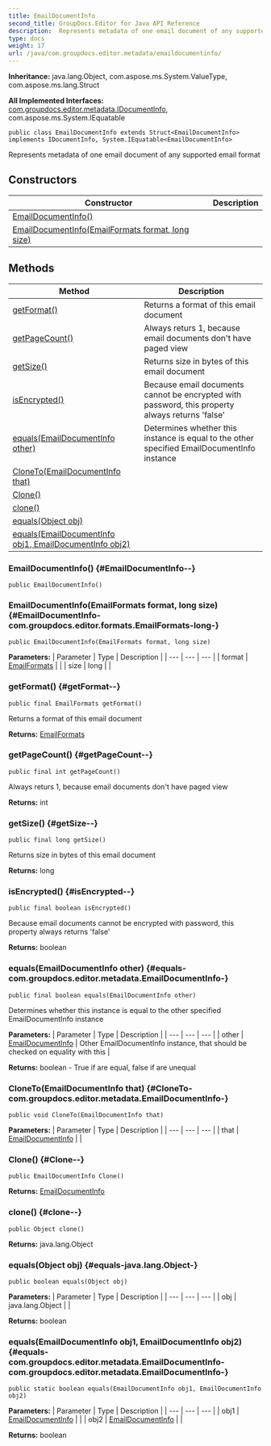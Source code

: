 ```yaml
---
title: EmailDocumentInfo
second_title: GroupDocs.Editor for Java API Reference
description:  Represents metadata of one email document of any supported email format
type: docs
weight: 17
url: /java/com.groupdocs.editor.metadata/emaildocumentinfo/
---
```

**Inheritance:**
java.lang.Object, com.aspose.ms.System.ValueType, com.aspose.ms.lang.Struct

**All Implemented Interfaces:**
[com.groupdocs.editor.metadata.IDocumentInfo](../../com.groupdocs.editor.metadata/idocumentinfo), com.aspose.ms.System.IEquatable
```
public class EmailDocumentInfo extends Struct<EmailDocumentInfo> implements IDocumentInfo, System.IEquatable<EmailDocumentInfo>
```

Represents metadata of one email document of any supported email format
## Constructors

| Constructor | Description |
| --- | --- |
| [EmailDocumentInfo()](#EmailDocumentInfo--) |  |
| [EmailDocumentInfo(EmailFormats format, long size)](#EmailDocumentInfo-com.groupdocs.editor.formats.EmailFormats-long-) |  |
## Methods

| Method | Description |
| --- | --- |
| [getFormat()](#getFormat--) | Returns a format of this email document |
| [getPageCount()](#getPageCount--) | Always returs 1, because email documents don't have paged view |
| [getSize()](#getSize--) | Returns size in bytes of this email document |
| [isEncrypted()](#isEncrypted--) | Because email documents cannot be encrypted with password, this property always returns 'false' |
| [equals(EmailDocumentInfo other)](#equals-com.groupdocs.editor.metadata.EmailDocumentInfo-) | Determines whether this instance is equal to the other specified EmailDocumentInfo instance |
| [CloneTo(EmailDocumentInfo that)](#CloneTo-com.groupdocs.editor.metadata.EmailDocumentInfo-) |  |
| [Clone()](#Clone--) |  |
| [clone()](#clone--) |  |
| [equals(Object obj)](#equals-java.lang.Object-) |  |
| [equals(EmailDocumentInfo obj1, EmailDocumentInfo obj2)](#equals-com.groupdocs.editor.metadata.EmailDocumentInfo-com.groupdocs.editor.metadata.EmailDocumentInfo-) |  |
### EmailDocumentInfo() {#EmailDocumentInfo--}
```
public EmailDocumentInfo()
```


### EmailDocumentInfo(EmailFormats format, long size) {#EmailDocumentInfo-com.groupdocs.editor.formats.EmailFormats-long-}
```
public EmailDocumentInfo(EmailFormats format, long size)
```


**Parameters:**
| Parameter | Type | Description |
| --- | --- | --- |
| format | [EmailFormats](../../com.groupdocs.editor.formats/emailformats) |  |
| size | long |  |

### getFormat() {#getFormat--}
```
public final EmailFormats getFormat()
```


Returns a format of this email document

**Returns:**
[EmailFormats](../../com.groupdocs.editor.formats/emailformats)
### getPageCount() {#getPageCount--}
```
public final int getPageCount()
```


Always returs 1, because email documents don't have paged view

**Returns:**
int
### getSize() {#getSize--}
```
public final long getSize()
```


Returns size in bytes of this email document

**Returns:**
long
### isEncrypted() {#isEncrypted--}
```
public final boolean isEncrypted()
```


Because email documents cannot be encrypted with password, this property always returns 'false'

**Returns:**
boolean
### equals(EmailDocumentInfo other) {#equals-com.groupdocs.editor.metadata.EmailDocumentInfo-}
```
public final boolean equals(EmailDocumentInfo other)
```


Determines whether this instance is equal to the other specified EmailDocumentInfo instance

**Parameters:**
| Parameter | Type | Description |
| --- | --- | --- |
| other | [EmailDocumentInfo](../../com.groupdocs.editor.metadata/emaildocumentinfo) | Other EmailDocumentInfo instance, that should be checked on equality with this |

**Returns:**
boolean - True if are equal, false if are unequal
### CloneTo(EmailDocumentInfo that) {#CloneTo-com.groupdocs.editor.metadata.EmailDocumentInfo-}
```
public void CloneTo(EmailDocumentInfo that)
```




**Parameters:**
| Parameter | Type | Description |
| --- | --- | --- |
| that | [EmailDocumentInfo](../../com.groupdocs.editor.metadata/emaildocumentinfo) |  |

### Clone() {#Clone--}
```
public EmailDocumentInfo Clone()
```




**Returns:**
[EmailDocumentInfo](../../com.groupdocs.editor.metadata/emaildocumentinfo)
### clone() {#clone--}
```
public Object clone()
```




**Returns:**
java.lang.Object
### equals(Object obj) {#equals-java.lang.Object-}
```
public boolean equals(Object obj)
```




**Parameters:**
| Parameter | Type | Description |
| --- | --- | --- |
| obj | java.lang.Object |  |

**Returns:**
boolean
### equals(EmailDocumentInfo obj1, EmailDocumentInfo obj2) {#equals-com.groupdocs.editor.metadata.EmailDocumentInfo-com.groupdocs.editor.metadata.EmailDocumentInfo-}
```
public static boolean equals(EmailDocumentInfo obj1, EmailDocumentInfo obj2)
```




**Parameters:**
| Parameter | Type | Description |
| --- | --- | --- |
| obj1 | [EmailDocumentInfo](../../com.groupdocs.editor.metadata/emaildocumentinfo) |  |
| obj2 | [EmailDocumentInfo](../../com.groupdocs.editor.metadata/emaildocumentinfo) |  |

**Returns:**
boolean
